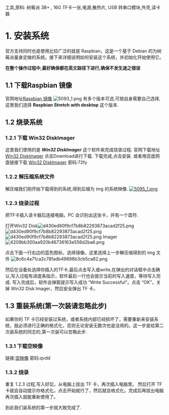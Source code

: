 <!--
 * @Description: 
 * @Author: Bend
 * @Date: 2019-02-11 16:39:10
 * @LastEditors: Bend
 * @LastEditTime: 2019-02-11 17:01:00
 -->

工具,原料: 树莓派 3B+ ,  16G TF卡一张,电源,散热片, USB 转串口模块,外壳,读卡器
# 1. 安装系统
官方支持同时也是使用比较广泛的就是 Raspbian，这是一个基于 Debian 的为树莓派量身定做的系统。接下来详细说明如何安装这个系统，并初始化开始使用它。

**在整个操作过程中,最好确保都在英文路径下进行,确保不发生迷之错误**
## 1.1 下载Raspbian 镜像
官网地址[Raspbian 镜像](https://www.raspberrypi.org/downloads/raspbian/)
![5093_1.png](https://ddd.cat/images/2019/02/11/5093_1.png)
有多个版本可选,可按自身需要自己选择,这里我们选择 **Raspbian Stretch with desktop** 这个版本.


## 1.2 烧录系统
### 1.2.1 下载 Win32 DiskImager


这里我们使用的是 ***Win32 DiskImager*** 这个软件来完成烧录过程.
官网下载地址 [Win32 DiskImager](https://sourceforge.net/projects/win32diskimager/) 点击Download进行下载. 下载完成,点击安装.
或者用百度网盘链接下载 [Win32 DiskImager](https://pan.baidu.com/s/1M2iA3Ya2wflibkhUxGyVaw) 密码:72fy
### 1.2.2 解压缩系统文件
解压缩我们刚开始下载得到的系统,得到后缀为 img 的系统映像.
[![5095_1.png](https://ddd.cat/images/2019/02/11/5095_1.png)](https://ddd.cat/image/UWprC)
### 1.2.3 烧录过程
把TF卡插入读卡器后连接电脑，PC 会识别出这张卡，并有一个盘符.

打开Win32 Disk![d430ed90f9cf7b8b82293873acad2f25.png](en-resource://database/5095:1)
![d430ed90f9cf7b8b82293873acad2f25.png](en-resource://database/5095:2)
![d430ed90f9cf7b8b82293873acad2f25.png](en-resource://database/5095:3)
Imager
![4209bb300aa920b46736163e556d2ba6.png](en-resource://database/5097:1)

点击下面一行右边的蓝色图标，选择镜像。这里选择上一步解压缩得到的 img 文件
![8c6c4a71ca2c78fadb49898b3cb5ca82.png](en-resource://database/5099:1)

然后在设备处选择你插入的TF卡,最后点击写入或write,在弹出的对话框中点击确认,写入过程有进度条指示，软件最后一行也会提示当前的写入速度，等待写入完成.
写入完成后，软件会弹窗提示写入成功 “Write Successful”。点击 “OK”，关掉 Win32 Disk Imager，然后安全弹出 TF 卡。
## 1.3 重装系统(**第一次装请忽略此步**)
如果你的 TF 卡已经安装过系统，或者系统内部已经损坏了，需要重新来安装系统，就必须进行正确的格式化，否则无论安装无数次也是没用的。这一步是给第二次装系统的同志的,第一次装可以忽略此步.

### 1.3.1 下载空映像

链接:[空映像](https://pan.baidu.com/s/1BaQO0JItnUJN4IIEoaUo4w) 密码:qvdd
### 1.3.2 烧录
重复 1.2.3 过程,写入好后，从电脑上拔出 TF 卡，再次插入电脑里。 然后打开 TF 卡就会自动提示你格式化。点击开始就行了，然后就会格式化。完成后再拔出电脑 再次插入就能重新使用了。

到此我们装系统的第一步就大致完成了.








